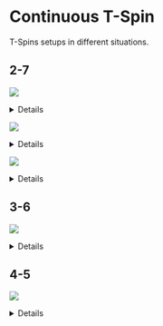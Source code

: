 Continuous T-Spin
=================

T-Spins setups in different situations.

2-7
-----

[![](https://fumen-svg-server--eight041.repl.co/?data=v115%40UhB8EeB8AeG8JeAgH)](https://harddrop.com/fumen/?v115@UhB8EeB8AeG8JeAgH)

<details>

[![](https://fumen-svg-server--eight041.repl.co/?data=v115%402gQ4FeglBeR4EeglCeQ4EehlAeB8EeB8AeG8JeAgH)](https://harddrop.com/fumen/?v115@2gQ4FeglBeR4EeglCeQ4EehlAeB8EeB8AeG8JeAgH)
[![](https://fumen-svg-server--eight041.repl.co/?data=v115%409gglBeBtAeg0CeglCeBtg0CehlAeB8h0CeB8AeG8Je%3FAgH)](https://harddrop.com/fumen/?v115@9gglBeBtAeg0CeglCeBtg0CehlAeB8h0CeB8AeG8Je?AgH)
[![](https://fumen-svg-server--eight041.repl.co/?data=v115%402gRpEeglBeRpEeglCeBtDehlAeB8BtCeB8AeG8JeAg%3FH)](https://harddrop.com/fumen/?v115@2gRpEeglBeRpEeglCeBtDehlAeB8BtCeB8AeG8JeAg?H)
[![](https://fumen-svg-server--eight041.repl.co/?data=v115%40pgQ4IeR4HeglQ4HeglCeBtDehlAeB8BtCeB8AeG8Je%3FAgH)](https://harddrop.com/fumen/?v115@pgQ4IeR4HeglQ4HeglCeBtDehlAeB8BtCeB8AeG8Je?AgH)
[![](https://fumen-svg-server--eight041.repl.co/?data=v115%40jgAtHeBtHeAtg0EeQ4Ceg0EeR4Aeh0FeQ4AeB8EeB8%3FAeG8JeAgH)](https://harddrop.com/fumen/?v115@jgAtHeBtHeAtg0EeQ4Ceg0EeR4Aeh0FeQ4AeB8EeB8?AeG8JeAgH)
[![](https://fumen-svg-server--eight041.repl.co/?data=v115%402gBtEeQ4CeBtDeR4Aei0EeQ4AeB8g0DeB8AeG8JeAg%3Fl)](https://harddrop.com/fumen/?v115@2gBtEeQ4CeBtDeR4Aei0EeQ4AeB8g0DeB8AeG8JeAg?l)
[![](https://fumen-svg-server--eight041.repl.co/?data=v115%40sgQ4IeR4EeQ4CeQ4EeR4Aei0EeQ4AeB8g0DeB8AeG8%3FJeAgH)](https://harddrop.com/fumen/?v115@sgQ4IeR4EeQ4CeQ4EeR4Aei0EeQ4AeB8g0DeB8AeG8?JeAgH)
[![](https://fumen-svg-server--eight041.repl.co/?data=v115%40sgQ4IeR4EeQ4CeQ4glDeR4AeilEeQ4AeB8EeB8AeG8%3FJeAgH)](https://harddrop.com/fumen/?v115@sgQ4IeR4EeQ4CeQ4glDeR4AeilEeQ4AeB8EeB8AeG8?JeAgH)
[![](https://fumen-svg-server--eight041.repl.co/?data=v115%40sgRpHeRpEeQ4CeR4AtCeR4AeR4BtDeQ4AeB8AtDeB8%3FAeG8JeAgH)](https://harddrop.com/fumen/?v115@sgRpHeRpEeQ4CeR4AtCeR4AeR4BtDeQ4AeB8AtDeB8?AeG8JeAgH)
[![](https://fumen-svg-server--eight041.repl.co/?data=v115%40fgwhIewhBeRpEewhBeRpEewhCeR4AtCeRpAeR4BtCe%3FRpAeB8AtDeB8AeG8JeAgH)](https://harddrop.com/fumen/?v115@fgwhIewhBeRpEewhBeRpEewhCeR4AtCeRpAeR4BtCe?RpAeB8AtDeB8AeG8JeAgH)

[![](https://fumen-svg-server--eight041.repl.co/?data=v115%40fgRpHeRpHewhIewhAeBtFewhBeBtEewhBeB8EeB8Ae%3FG8JeAgH)](https://harddrop.com/fumen/?v115@fgRpHeRpHewhIewhAeBtFewhBeBtEewhBeB8EeB8Ae?G8JeAgH)
[![](https://fumen-svg-server--eight041.repl.co/?data=v115%40fgh0Heg0Ieg0AehlFeglBeglFeglBeglFehlAeB8Ee%3FB8AeG8JeAgH)](https://harddrop.com/fumen/?v115@fgh0Heg0Ieg0AehlFeglBeglFeglBeglFehlAeB8Ee?B8AeG8JeAgH)
[![](https://fumen-svg-server--eight041.repl.co/?data=v115%40VgwhBeRpEewhBeRpEewhCewhEewhR4AewhEeR4Bewh%3FEeRpBewhEeRpAeB8EeB8AeG8JeAgH)](https://harddrop.com/fumen/?v115@VgwhBeRpEewhBeRpEewhCewhEewhR4AewhEeR4Bewh?EeRpBewhEeRpAeB8EeB8AeG8JeAgH)

[![](https://fumen-svg-server--eight041.repl.co/?data=v115%40XgAtHeBtGeQ4AtHeR4AehlEeglQ4BeglEeglCeglEe%3FhlAeB8EeB8AeG8JeAgH)](https://harddrop.com/fumen/?v115@XgAtHeBtGeQ4AtHeR4AehlEeglQ4BeglEeglCeglEe?hlAeB8EeB8AeG8JeAgH)
[![](https://fumen-svg-server--eight041.repl.co/?data=v115%40Vgg0Iei0GeQ4IeR4AeBtEeglQ4BeBtDeglCeBtDehl%3FAeB8BtCeB8AeG8JeAgH)](https://harddrop.com/fumen/?v115@Vgg0Iei0GeQ4IeR4AeBtEeglQ4BeBtDeglCeBtDehl?AeB8BtCeB8AeG8JeAgH)

[![](https://fumen-svg-server--eight041.repl.co/?data=v115%40tgQ4EeRpBeR4DeRpCeQ4DeilAeBtDeglBeB8BtCeB8%3FAeG8JeAgH)](https://harddrop.com/fumen/?v115@tgQ4EeRpBeR4DeRpCeQ4DeilAeBtDeglBeB8BtCeB8?AeG8JeAgH)
[![](https://fumen-svg-server--eight041.repl.co/?data=v115%40kgAtHeBtDeRpBeAtg0DeRpCeg0DeilAeh0DeglBeB8%3FEeB8AeG8JeAgH)](https://harddrop.com/fumen/?v115@kgAtHeBtDeRpBeAtg0DeRpCeg0DeilAeh0DeglBeB8?EeB8AeG8JeAgH)
[![](https://fumen-svg-server--eight041.repl.co/?data=v115%40vgQ4CeRpDeR4BeRpBtCeQ4BeilBtAeRpBeglBeB8Ae%3FRpBeB8AeG8JeAgH)](https://harddrop.com/fumen/?v115@vgQ4CeRpDeR4BeRpBtCeQ4BeilBtAeRpBeglBeB8Ae?RpBeB8AeG8JeAgH)

[![](https://fumen-svg-server--eight041.repl.co/?data=v115%40NgQ4IeR4IeQ4Feh0AewhFeg0BewhFeg0AtAewhFeBt%3FAewhFeAtBeB8EeB8AeG8JeAgH)](https://harddrop.com/fumen/?v115@NgQ4IeR4IeQ4Feh0AewhFeg0BewhFeg0AtAewhFeBt?AewhFeAtBeB8EeB8AeG8JeAgH)

</details>

[![](https://fumen-svg-server--eight041.repl.co/?data=v115%409gA8IeB8HeA8IeB8AeB8BeC8JeAgH)](https://harddrop.com/fumen/?v115@9gA8IeB8HeA8IeB8AeB8BeC8JeAgH)

<details>

[![](https://fumen-svg-server--eight041.repl.co/?data=v115%402gBtEeA8CeBthlBeB8AeRph0glBeA8BeRpg0AeglBe%3FB8AeB8g0AeC8JeAgH)](https://harddrop.com/fumen/?v115@2gBtEeA8CeBthlBeB8AeRph0glBeA8BeRpg0AeglBe?B8AeB8g0AeC8JeAgH)
[![](https://fumen-svg-server--eight041.repl.co/?data=v115%402gBtEeA8CeBthlBeB8AeRpilBeA8BeRpAehlBeB8Ae%3FB8AeglC8JeAgH)](https://harddrop.com/fumen/?v115@2gBtEeA8CeBthlBeB8AeRpilBeA8BeRpAehlBeB8Ae?B8AeglC8JeAgH)
[![](https://fumen-svg-server--eight041.repl.co/?data=v115%402gBtEeA8CeBtR4BeB8AeRpR4AtBeA8BeRpAeBtBeB8%3FAeB8AeAtC8JeAgH)](https://harddrop.com/fumen/?v115@2gBtEeA8CeBtR4BeB8AeRpR4AtBeA8BeRpAeBtBeB8?AeB8AeAtC8JeAgH)

</details>

[![](https://fumen-svg-server--eight041.repl.co/?data=v115%40BhF8CeG8DeF8AeA8AeG8JeAgl)](https://harddrop.com/fumen/?v115@BhF8CeG8DeF8AeA8AeG8JeAgl)

<details>

[![](https://fumen-svg-server--eight041.repl.co/?data=v115%409gwhCeF8whBeG8whCeF8whA8AeG8JeAgl)](https://harddrop.com/fumen/?v115@9gwhCeF8whBeG8whCeF8whA8AeG8JeAgl)
[![](https://fumen-svg-server--eight041.repl.co/?data=v115%40qgAtHeBtHeAtCeF8h0AeG8g0CeF8g0A8AeG8JeAgl)](https://harddrop.com/fumen/?v115@qgAtHeBtHeAtCeF8h0AeG8g0CeF8g0A8AeG8JeAgl)
[![](https://fumen-svg-server--eight041.repl.co/?data=v115%40zgh0Heg0CeF8g0AtAeG8BtBeF8AtA8AeG8JeAgl)](https://harddrop.com/fumen/?v115@zgh0Heg0CeF8g0AtAeG8BtBeF8AtA8AeG8JeAgl)
[![](https://fumen-svg-server--eight041.repl.co/?data=v115%402gzhCeQ4CeF8R4AeG8AeQ4BeF8AeA8AeG8JeAgl)](https://harddrop.com/fumen/?v115@2gzhCeQ4CeF8R4AeG8AeQ4BeF8AeA8AeG8JeAgl)
</details>

3-6
----

[![](https://fumen-svg-server--eight041.repl.co/?data=v115%405gA8IeD8AeA8BeI8AeI8AeF8JeAgH)](https://harddrop.com/fumen/?v115@5gA8IeD8AeA8BeI8AeI8AeF8JeAgH)

<details>

[![](https://fumen-svg-server--eight041.repl.co/?data=v115%40ggAtHeBtBeQ4EeAtCeR4A8Ceilh0Q4D8glA8Aeg0I8%3Fg0I8AeF8JeAgH)](https://harddrop.com/fumen/?v115@ggAtHeBtBeQ4EeAtCeR4A8Ceilh0Q4D8glA8Aeg0I8?g0I8AeF8JeAgH)
[![](https://fumen-svg-server--eight041.repl.co/?data=v115%40lgQ4DeAtDeR4BeBtCeglA8Q4Bei0ilD8AtA8g0AeI8%3FAeI8AeF8JeAgH)](https://harddrop.com/fumen/?v115@lgQ4DeAtDeR4BeBtCeglA8Q4Bei0ilD8AtA8g0AeI8?AeI8AeF8JeAgH)

[![](https://fumen-svg-server--eight041.repl.co/?data=v115%40qgR4Beg0BtBeR4Ceg0A8BtAeilAeh0D8glA8BeI8Ae%3FI8AeF8JeAgH)](https://harddrop.com/fumen/?v115@qgR4Beg0BtBeR4Ceg0A8BtAeilAeh0D8glA8BeI8Ae?I8AeF8JeAgH)
[![](https://fumen-svg-server--eight041.repl.co/?data=v115%40agAtHeBtQ4CeRpBeAtg0R4BeRpCeg0A8Q4BeilAeh0%3FD8glA8BeI8AeI8AeF8JeAgH)](https://harddrop.com/fumen/?v115@agAtHeBtQ4CeRpBeAtg0R4BeRpCeg0A8Q4BeilAeh0?D8glA8BeI8AeI8AeF8JeAgH)

[![](https://fumen-svg-server--eight041.repl.co/?data=v115%40VgilBewhDeglR4BewhQ4CeR4CewhR4Rph0AeBtwhA8%3FQ4Rpg0CeBtD8g0A8BeI8AeI8AeF8JeAgH)](https://harddrop.com/fumen/?v115@VgilBewhDeglR4BewhQ4CeR4CewhR4Rph0AeBtwhA8?Q4Rpg0CeBtD8g0A8BeI8AeI8AeF8JeAgH)

[![](https://fumen-svg-server--eight041.repl.co/?data=v115%40igQ4IeR4g0HeQ4g0A8CeilAeh0D8glA8BeI8AeI8Ae%3FF8JeAgH)](https://harddrop.com/fumen/?v115@igQ4IeR4g0HeQ4g0A8CeilAeh0D8glA8BeI8AeI8Ae?F8JeAgH)
[![](https://fumen-svg-server--eight041.repl.co/?data=v115%40jgR4GeR4g0Ieg0A8CeilAeh0D8glA8BeI8AeI8AeF8%3FJeAgH)](https://harddrop.com/fumen/?v115@jgR4GeR4g0Ieg0A8CeilAeh0D8glA8BeI8AeI8AeF8?JeAgH)

[![](https://fumen-svg-server--eight041.repl.co/?data=v115%40ggg0CeR4BewwAei0R4BtxwAeQ4hlRpA8BtwwAeR4gl%3FRpD8AeA8Q4glI8AeI8AeF8JeAgH)](https://harddrop.com/fumen/?v115@ggg0CeR4BewwAei0R4BtxwAeQ4hlRpA8BtwwAeR4gl?RpD8AeA8Q4glI8AeI8AeF8JeAgH)

</details>


4-5
----

[![](https://fumen-svg-server--eight041.repl.co/?data=v115%40ugB8IeB8CeB8BeG8CeH8BeH8BeE8JeAgH)](https://harddrop.com/fumen/?v115@ugB8IeB8CeB8BeG8CeH8BeH8BeE8JeAgH)

<details>

[![](https://fumen-svg-server--eight041.repl.co/?data=v115%40ugB8CeilCeB8BeglB8whAeG8AewhAeH8whAeH8whAe%3FE8JeAgH)](https://harddrop.com/fumen/?v115@ugB8CeilCeB8BeglB8whAeG8AewhAeH8whAeH8whAe?E8JeAgH)

</details>